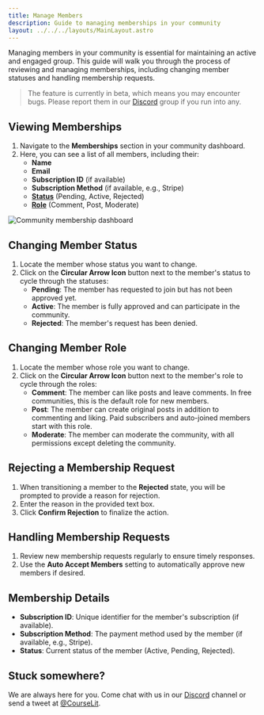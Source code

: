 ```yaml
---
title: Manage Members
description: Guide to managing memberships in your community
layout: ../../../layouts/MainLayout.astro
---
```


Managing members in your community is essential for maintaining an active and engaged group. This guide will walk you through the process of reviewing and managing memberships, including changing member statuses and handling membership requests.

> The feature is currently in beta, which means you may encounter bugs. Please report them in our <a href="https://discord.com/invite/GR4bQsN" target="_blank">Discord</a> group if you run into any.

## Viewing Memberships

1. Navigate to the **Memberships** section in your community dashboard.
2. Here, you can see a list of all members, including their:
    - **Name**
    - **Email**
    - **Subscription ID** (if available)
    - **Subscription Method** (if available, e.g., Stripe)
    - **[Status](#changing-member-status)** (Pending, Active, Rejected)
    - **[Role](#changing-member-role)** (Comment, Post, Moderate)

![Community membership dashboard](/assets/communities/membership-dashboard.png)

## Changing Member Status

1. Locate the member whose status you want to change.
2. Click on the **Circular Arrow Icon** button next to the member's status to cycle through the statuses:
    - **Pending**: The member has requested to join but has not been approved yet.
    - **Active**: The member is fully approved and can participate in the community.
    - **Rejected**: The member's request has been denied.

## Changing Member Role

1. Locate the member whose role you want to change.
2. Click on the **Circular Arrow Icon** button next to the member's role to cycle through the roles:
    - **Comment**: The member can like posts and leave comments. In free communities, this is the default role for new members.
    - **Post**: The member can create original posts in addition to commenting and liking. Paid subscribers and auto-joined members start with this role.
    - **Moderate**: The member can moderate the community, with all permissions except deleting the community.

## Rejecting a Membership Request

1. When transitioning a member to the **Rejected** state, you will be prompted to provide a reason for rejection.
2. Enter the reason in the provided text box.
3. Click **Confirm Rejection** to finalize the action.

## Handling Membership Requests

1. Review new membership requests regularly to ensure timely responses.
2. Use the **Auto Accept Members** setting to automatically approve new members if desired.

## Membership Details

- **Subscription ID**: Unique identifier for the member's subscription (if available).
- **Subscription Method**: The payment method used by the member (if available, e.g., Stripe).
- **Status**: Current status of the member (Active, Pending, Rejected).

## Stuck somewhere?

We are always here for you. Come chat with us in our <a href="https://discord.com/invite/GR4bQsN" target="_blank">Discord</a> channel or send a tweet at <a href="https://twitter.com/courselit" target="_blank">@CourseLit</a>.
